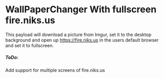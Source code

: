 # WallPaperChanger With fullscreen fire.niks.us

This payload will download a picture from Imgur, set it to the desktop background and open up https://fire.niks.us in the users default browser and set it to fullscreen. 



##### ToDo:
Add support for multiple screens of fire.niks.us
